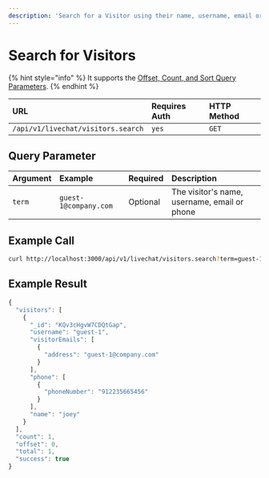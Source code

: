 ```yaml
---
description: 'Search for a Visitor using their name, username, email or phone.'
---
```


# Search for Visitors

{% hint style="info" %}
It supports the [Offset, Count, and Sort Query Parameters](../../../../offset-and-count-and-sort-info.md).
{% endhint %}

| URL | Requires Auth | HTTP Method |
| :--- | :--- | :--- |
| `/api/v1/livechat/visitors.search` | `yes` | `GET` |

## Query Parameter

| Argument | Example | Required | Description |
| :--- | :--- | :--- | :--- |
| `term` | `guest-1@company.com` | Optional | The visitor's name, username, email or phone |

## Example Call

```bash
curl http://localhost:3000/api/v1/livechat/visitors.search?term=guest-1@company.com
```

## Example Result

```javascript
{
  "visitors": [
    {
      "_id": "KQv3cHgvW7CDQtGap",
      "username": "guest-1",
      "visitorEmails": [
        {
          "address": "guest-1@company.com"
        }
      ],
      "phone": [
        {
          "phoneNumber": "912235665456"
        }
      ],
      "name": "joey"
    }
  ],
  "count": 1,
  "offset": 0,
  "total": 1,
  "success": true
}
```

